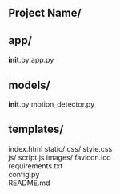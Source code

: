 ## Project Name/

## app/
  __init__.py
   app.py 

## models/
   __init__.py
   motion_detector.py 

## templates/
index.html 
static/
css/
style.css  
js/
script.js 
images/
favicon.ico  
requirements.txt  
config.py  
README.md  
